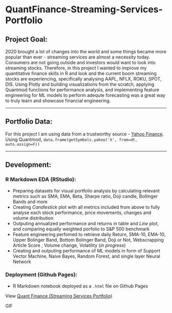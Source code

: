 # QuantFinance-Streaming-Services-Portfolio

## Project Goal:
2020 brought a lot of changes into the world and some things became more popular than ever - streaming services are almost a necessity today. Consumers are not going outside and investors would want to look into streaming stocks. Therefore, in this project I wanted to improve my quantitative finance skills in R and look and the current boom streaming stocks are experiencing, specifically analysing AAPL, NFLX, ROKU, SPOT, DIS. Using Plotly and building visualizations from the scratch, applying Quantmod functions for performance analysis, and implementing feature engineering for ML models to perform adequte forecasting was a great way to truly learn and showcase financial engineering. 

---

## Portfolio Data:
For this project I am using data from a trustworthy source - [Yahoo Finance](https://finance.yahoo.com/). Using Quantmod, `data.frame(getSymbols.yahoo('X', from=dt, auto.assign=F))`

---

## Development:
### R Markdown EDA (RStudio):
- Preparing datasets for visual portfolio analysis by calculating relevant metrics such as SMA, EMA, Beta, Sharpe ratio, Doji candle, Bollinger Bands and more
- Creating _Candlestick_ plot with all metrics included from above to fully analyse each stock performance, price movements, changes and volume distribution
- Outputing annualized performance and returns in table and _Line_ plot, and comparing equally weighted porfolio to S&P 500 benchmark
- Feature engineering perfomed to retrieve daily Return, SMA-10, EMA-10, Upper Bolinger Band, Bottom Bolinger Band, Doji or Not, Webscrapping Article Score , Volume change, Volatility (*in progress*)
- Creating and outputing performance of ML models in form of Support Vector Machine, Naive Bayes, Random Forest, and single layer Neural Network

### Deployment (Github Pages):
- R Markdown notebook deployed as a `.html` file on Github Pages

View [Quant Finance (Streaming Services Portfolio)](https://denigomonov.github.io/QuantFinance-Streaming-Services-Portfolio/Quantitative_Trading_R.nb.html)

GIF
